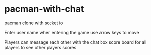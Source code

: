 # pacman-with-chat
pacman clone with socket io

Enter user name when entering the game
use arrow keys to move 

Players can message each other with the chat box
score board for all players to see other players scores
